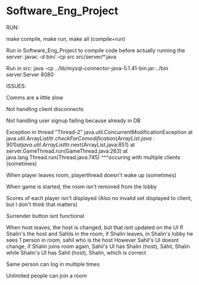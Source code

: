 # Software_Eng_Project

RUN: 

make compile, make run, make all (compile+run)

Run in Software_Eng_Project to compile code before actually running the server:
javac -d bin/ -cp src src/server/*.java

Run in src:
java -cp ../lib/mysql-connector-java-5.1.41-bin.jar:../bin server.Server 8080


ISSUES:

Comms are a little slow

Not handling client disconnects

Not handling user signup failing because already in DB

Exception in thread "Thread-2" java.util.ConcurrentModificationException
	at java.util.ArrayList$Itr.checkForComodification(ArrayList.java:901)
	at java.util.ArrayList$Itr.next(ArrayList.java:851)
	at server.GameThread.run(GameThread.java:263)
	at java.lang.Thread.run(Thread.java:745)
^^^occuring with multiple clients (sometimes)

When player leaves room, playerthread doesn't wake up (sometimes)

When game is started, the room isn't removed from the lobby

Scores of each player isn't displayed (Also no invalid set displayed to client, but I don't think that matters)

Surrender button isnt functional

When host leaves, the host is changed, but that isnt updated on the UI
If Shalin's the host and Sahils in the room, if Shalin leaves, in Shalin's lobby he sees 1 person in room, sahil who is the host
However Sahil's UI doesnt change, if Shalin joins room again, Sahil's UI has Shalin (host), Sahil, Shalin while Shalin's UI has Sahil (host), Shalin, which is correct

Same person can log in multiple times

Unlimited people can join a room
